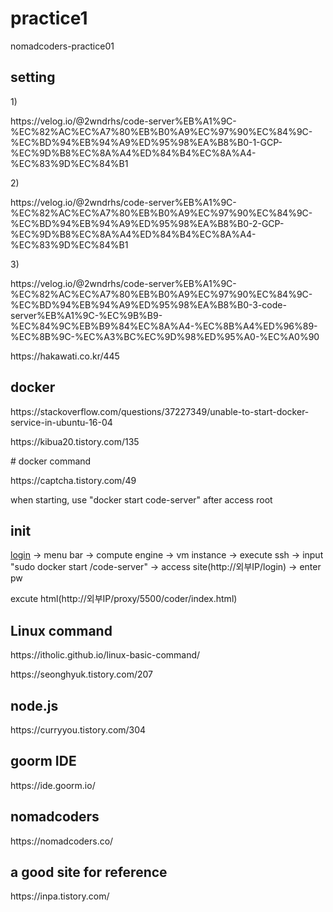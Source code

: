 # practice1
nomadcoders-practice01

<h2>setting</h2>
1)<p>https://velog.io/@2wndrhs/code-server%EB%A1%9C-%EC%82%AC%EC%A7%80%EB%B0%A9%EC%97%90%EC%84%9C-%EC%BD%94%EB%94%A9%ED%95%98%EA%B8%B0-1-GCP-%EC%9D%B8%EC%8A%A4%ED%84%B4%EC%8A%A4-%EC%83%9D%EC%84%B1</p>
2)<p>https://velog.io/@2wndrhs/code-server%EB%A1%9C-%EC%82%AC%EC%A7%80%EB%B0%A9%EC%97%90%EC%84%9C-%EC%BD%94%EB%94%A9%ED%95%98%EA%B8%B0-2-GCP-%EC%9D%B8%EC%8A%A4%ED%84%B4%EC%8A%A4-%EC%83%9D%EC%84%B1</p>
3)<p>https://velog.io/@2wndrhs/code-server%EB%A1%9C-%EC%82%AC%EC%A7%80%EB%B0%A9%EC%97%90%EC%84%9C-%EC%BD%94%EB%94%A9%ED%95%98%EA%B8%B0-3-code-server%EB%A1%9C-%EC%9B%B9-%EC%84%9C%EB%B9%84%EC%8A%A4-%EC%8B%A4%ED%96%89-%EC%8B%9C-%EC%A3%BC%EC%9D%98%ED%95%A0-%EC%A0%90</p>

<p>https://hakawati.co.kr/445</p>

<h2>docker</h2>
<p>https://stackoverflow.com/questions/37227349/unable-to-start-docker-service-in-ubuntu-16-04</p>
<p>https://kibua20.tistory.com/135</p>
# docker command
<p>https://captcha.tistory.com/49</p>
when starting, use "docker start code-server" after access root

<h2>init</h2>
<p>
<a href="https://cloud.google.com/gcp/?utm_source=google&utm_medium=cpc&utm_campaign=japac-KR-all-en-dr-bkws-all-all-trial-e-dr-1009882&utm_content=text-ad-none-none-DEV_c-CRE_602771418616-ADGP_Hybrid+%7C+BKWS+-+EXA+%7C+Txt+~+GCP+~+General_+Core+Brand-KWID_43700071610114344-aud-1644542956028:kwd-87853815-userloc_1009844&utm_term=KW_gcp-ST_gcp&gclid=CjwKCAjwnZaVBhA6EiwAVVyv9BjiDy0IbPMPgGUhWgZEBJGDaj5Upc2tnXDlh6zTZ4Qmfkd8-llLvhoCNv4QAvD_BwE&gclsrc=aw.ds">login</a> -> menu bar -> compute engine -> vm instance -> execute ssh -> input "sudo docker start /code-server" -> access site(http://외부IP/login) -> enter pw </p>
<p> excute html(http://외부IP/proxy/5500/coder/index.html)</p>

<h2>Linux command</h2>
<p>https://itholic.github.io/linux-basic-command/</p>
<p>https://seonghyuk.tistory.com/207</p>

<h2>node.js</h2>
<p>https://curryyou.tistory.com/304</p>

<h2>goorm IDE</h2>
<p>https://ide.goorm.io/</p>

<h2>nomadcoders</h2>
<p>https://nomadcoders.co/</p>


<h2>a good site for reference</h2>
https://inpa.tistory.com/
